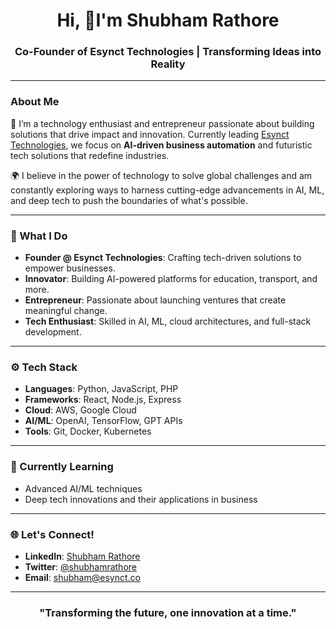 <h1 align="center">Hi, 👋I'm Shubham Rathore</h1>
<h3 align="center">Co-Founder of Esynct Technologies | Transforming Ideas into Reality</h3>

---

### About Me

🚀 I’m a technology enthusiast and entrepreneur passionate about building solutions that drive impact and innovation. Currently leading [Esynct Technologies](https://esynct.co), we focus on **AI-driven business automation** and futuristic tech solutions that redefine industries. 

🌍 I believe in the power of technology to solve global challenges and am constantly exploring ways to harness cutting-edge advancements in AI, ML, and deep tech to push the boundaries of what's possible.

---

### 🚀 What I Do

- **Founder @ Esynct Technologies**: Crafting tech-driven solutions to empower businesses.
- **Innovator**: Building AI-powered platforms for education, transport, and more.
- **Entrepreneur**: Passionate about launching ventures that create meaningful change.
- **Tech Enthusiast**: Skilled in AI, ML, cloud architectures, and full-stack development.

---

### ⚙️ Tech Stack

- **Languages**: Python, JavaScript, PHP
- **Frameworks**: React, Node.js, Express
- **Cloud**: AWS, Google Cloud
- **AI/ML**: OpenAI, TensorFlow, GPT APIs
- **Tools**: Git, Docker, Kubernetes
  
---

### 🌱 Currently Learning

- Advanced AI/ML techniques
- Deep tech innovations and their applications in business

---

### 🌐 Let's Connect!

- **LinkedIn**: [Shubham Rathore](https://linkedin.com/in/shubham-rathore)
- **Twitter**: [@shubhamrathore](https://twitter.com/shubhamrathore)
- **Email**: shubham@esynct.co

---

<h3 align="center">"Transforming the future, one innovation at a time."</h3>
